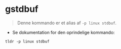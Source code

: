 # gstdbuf

> Denne kommando er et alias af `-p linux stdbuf`.

- Se dokumentation for den oprindelige kommando:

`tldr -p linux stdbuf`
